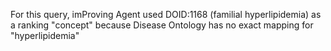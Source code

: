 For this query, imProving Agent used DOID:1168 (familial hyperlipidemia)
as a ranking "concept" because Disease Ontology has no exact mapping for
"hyperlipidemia"